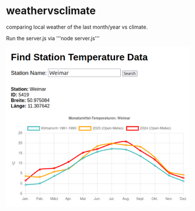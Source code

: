 # weathervsclimate
comparing local weather of the last month/year vs climate.

Run the server.js via
'''node server.js'''

![Example View](KlimavsWetter.png)
